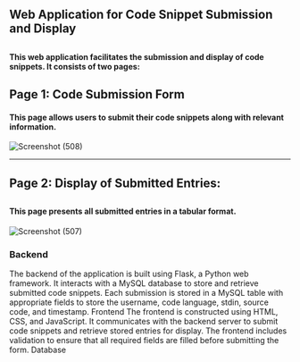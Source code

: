 
<h2>Web Application for Code Snippet Submission and Display<h2/>

<h4>This web application facilitates the submission and display of code snippets. It consists of two pages:</h4>

<h2> Page 1: Code Submission Form</h2>
<h4>This page allows users to submit their code snippets along with relevant information.</h4>

![Screenshot (508)](https://github.com/Karunasahane/Internship-Task/assets/118338095/bf2e683f-c49b-416b-87d5-4f3699e1e98c)

<hr/>

<h2>Page 2: Display of Submitted Entries:<h2/>
<h4>This page presents all submitted entries in a tabular format.</h4>
  
![Screenshot (507)](https://github.com/Karunasahane/Internship-Task/assets/118338095/a5bfe677-ac97-49f5-8baf-238b375aac72)

<p>
<h3>Backend</h3>
The backend of the application is built using Flask, a Python web framework.
It interacts with a MySQL database to store and retrieve submitted code snippets.
Each submission is stored in a MySQL table with appropriate fields to store the username, code language, stdin, source code, and timestamp.
Frontend
The frontend is constructed using HTML, CSS, and JavaScript.
It communicates with the backend server to submit code snippets and retrieve stored entries for display.
The frontend includes validation to ensure that all required fields are filled before submitting the form.
Database
</p>
